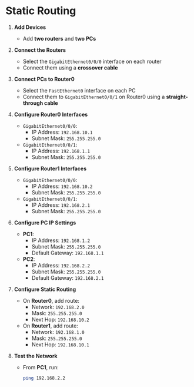 # Static Routing

1. **Add Devices**

   - Add **two routers** and **two PCs**

2. **Connect the Routers**

   - Select the `GigabitEthernet0/0/0` interface on each router
   - Connect them using a **crossover cable**

3. **Connect PCs to Router0**

   - Select the `FastEthernet0` interface on each PC
   - Connect them to `GigabitEthernet0/0/1` on Router0 using a **straight-through cable**

4. **Configure Router0 Interfaces**

   - `GigabitEthernet0/0/0`:
     - IP Address: `192.168.10.1`
     - Subnet Mask: `255.255.255.0`
   - `GigabitEthernet0/0/1`:
     - IP Address: `192.168.1.1`
     - Subnet Mask: `255.255.255.0`

5. **Configure Router1 Interfaces**

   - `GigabitEthernet0/0/0`:
     - IP Address: `192.168.10.2`
     - Subnet Mask: `255.255.255.0`
   - `GigabitEthernet0/0/1`:
     - IP Address: `192.168.2.1`
     - Subnet Mask: `255.255.255.0`

6. **Configure PC IP Settings**

   - **PC1**:
     - IP Address: `192.168.1.2`
     - Subnet Mask: `255.255.255.0`
     - Default Gateway: `192.168.1.1`
   - **PC2**:
     - IP Address: `192.168.2.2`
     - Subnet Mask: `255.255.255.0`
     - Default Gateway: `192.168.2.1`

7. **Configure Static Routing**

   - On **Router0**, add route:
     - Network: `192.168.2.0`
     - Mask: `255.255.255.0`
     - Next Hop: `192.168.10.2`
   - On **Router1**, add route:
     - Network: `192.168.1.0`
     - Mask: `255.255.255.0`
     - Next Hop: `192.168.10.1`

8. **Test the Network**
   - From **PC1**, run:
     ```bash
     ping 192.168.2.2
     ```
